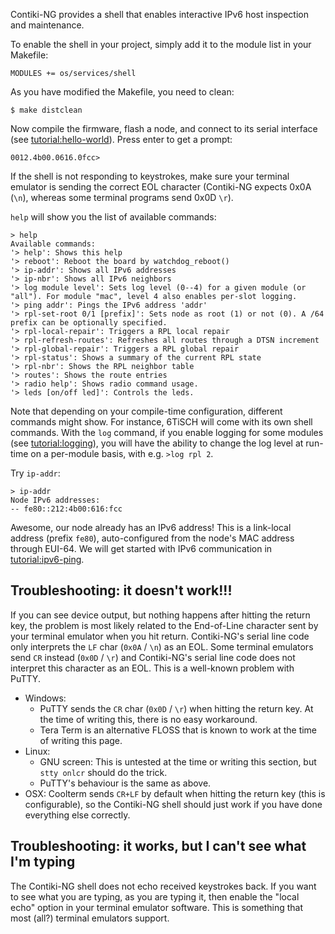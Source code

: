 Contiki-NG provides a shell that enables interactive IPv6 host inspection and maintenance. 

To enable the shell in your project, simply add it to the module list in your Makefile:
```
MODULES += os/services/shell
```

As you have modified the Makefile, you need to clean:
```
$ make distclean
```

Now compile the firmware, flash a node, and connect to its serial interface (see [tutorial:hello-world]). Press enter to get a prompt:
```
0012.4b00.0616.0fcc>
```

If the shell is not responding to keystrokes, make sure your terminal emulator is sending the correct EOL character (Contiki-NG expects 0x0A (`\n`), whereas some terminal programs send 0x0D `\r`).

`help` will show you the list of available commands:
```
> help
Available commands:
'> help': Shows this help
'> reboot': Reboot the board by watchdog_reboot()
'> ip-addr': Shows all IPv6 addresses
'> ip-nbr': Shows all IPv6 neighbors
'> log module level': Sets log level (0--4) for a given module (or "all"). For module "mac", level 4 also enables per-slot logging.
'> ping addr': Pings the IPv6 address 'addr'
'> rpl-set-root 0/1 [prefix]': Sets node as root (1) or not (0). A /64 prefix can be optionally specified.
'> rpl-local-repair': Triggers a RPL local repair
'> rpl-refresh-routes': Refreshes all routes through a DTSN increment
'> rpl-global-repair': Triggers a RPL global repair
'> rpl-status': Shows a summary of the current RPL state
'> rpl-nbr': Shows the RPL neighbor table
'> routes': Shows the route entries
'> radio help': Shows radio command usage.
'> leds [on/off led]': Controls the leds.
```

Note that depending on your compile-time configuration, different commands might show. For instance, 6TiSCH will come with its own shell commands. With the `log` command, if you enable logging for some modules (see [tutorial:logging]), you will have the ability to change the log level at run-time on a per-module basis, with e.g. `>log rpl 2`.

Try `ip-addr`:
```
> ip-addr
Node IPv6 addresses:
-- fe80::212:4b00:616:fcc
```

Awesome, our node already has an IPv6 address! This is a link-local address (prefix `fe80`), auto-configured from the node's MAC address through EUI-64. We will get started with IPv6 communication in [tutorial:ipv6-ping].

## Troubleshooting: it doesn't work!!!
If you can see device output, but nothing happens after hitting the return key, the problem is most likely related to the End-of-Line character sent by your terminal emulator when you hit return. Contiki-NG's serial line code only interprets the `LF` char (`0x0A` / `\n`) as an EOL. Some terminal emulators send `CR` instead (`0x0D` / `\r`) and Contiki-NG's serial line code does not interpret this character as an EOL. This is a well-known problem with PuTTY.

* Windows:
  * PuTTY sends the `CR` char (`0x0D` / `\r`) when hitting the return key. At the time of writing this, there is no easy workaround.
  * Tera Term is an alternative FLOSS that is known to work at the time of writing this page.
* Linux:
  * GNU screen: This is untested at the time or writing this section, but `stty onlcr` should do the trick.
  * PuTTY's behaviour is the same as above.
* OSX: Coolterm sends `CR+LF` by default when hitting the return key (this is configurable), so the Contiki-NG shell should just work if you have done everything else correctly.

## Troubleshooting: it works, but I can't see what I'm typing

The Contiki-NG shell does not echo received keystrokes back. If you want to see what you are typing, as you are typing it, then enable the "local echo" option in your terminal emulator software. This is something that most (all?) terminal emulators support.

[tutorial:hello-world]: https://github.com/contiki-ng/contiki-ng/wiki/Tutorial:-Hello,-World!
[tutorial:logging]: https://github.com/contiki-ng/contiki-ng/wiki/Tutorial:-Logging
[tutorial:ipv6-ping]: https://github.com/contiki-ng/contiki-ng/wiki/Tutorial:-IPv6-ping